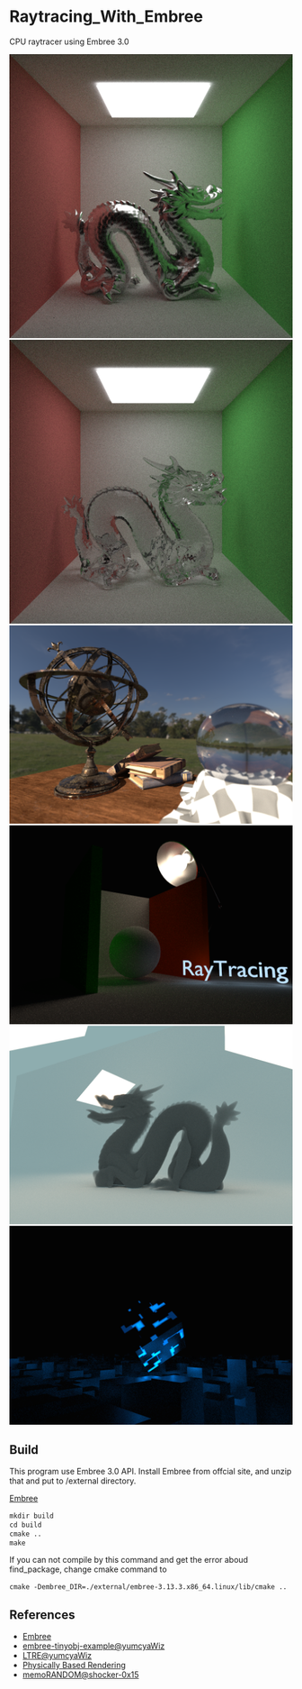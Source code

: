 # Raytracing_With_Embree
CPU raytracer using Embree 3.0

![Image1](./picture/GGXtest_1000sample.png)
![Image2](./picture/Glasstest_1000sample.png)
![Image3](./picture/scene1.png)
![Image3](./picture/scene2.png)
![Image3](./picture/scene3.png)
![Image3](./picture/scene4.png)

## Build
This program use Embree 3.0 API. Install Embree from offcial site, and unzip that and put to /external directory.

[Embree](https://www.embree.org/)

```
mkdir build
cd build
cmake ..
make
```

If you can not compile by this command and get the error aboud find_package, change cmake command to 

```
cmake -Dembree_DIR=./external/embree-3.13.3.x86_64.linux/lib/cmake ..
```


## References
- [Embree](https://www.embree.org/)
- [embree-tinyobj-example@yumcyaWiz](https://github.com/yumcyaWiz/embree-tinyobj-example)
- [LTRE@yumcyaWiz](https://github.com/yumcyaWiz/LTRE)
- [Physically Based Rendering](https://www.pbr-book.org/3ed-2018/contents)
- [memoRANDOM@shocker-0x15](https://rayspace.xyz/)